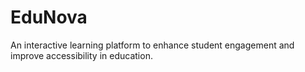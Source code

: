 # EduNova
An interactive learning platform to enhance student engagement and improve accessibility in education.
